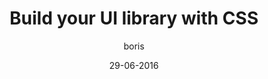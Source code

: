 ---
layout: video
title: "Build your UI library with CSS "
youtube_slug: "GNtohfhj_A4"
date: 29-06-2016
author: boris
labels:
  - workshop
pushed: true
thumbnail: 2016-06-29-build-your-ui-library-css.jpg
description: "In this workshop, you will learn to code navbars, buttons, cards, dropdown-lists, banners, badges, etc… and other UI components that you retrieve in most web apps. To do that, we will cover lots of cool CSS techniques and patterns by reproducing components from existing websites (Product Hunt or Medium). Positioning techniques, flexbox, transitions, filters, etc.. you'll learn a lot of crazy CSS stuff, we promise!"
---